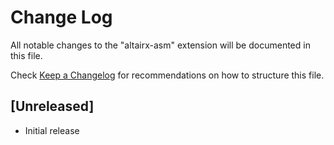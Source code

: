 # Change Log

All notable changes to the "altairx-asm" extension will be documented in this file.

Check [Keep a Changelog](http://keepachangelog.com/) for recommendations on how to structure this file.

## [Unreleased]

- Initial release